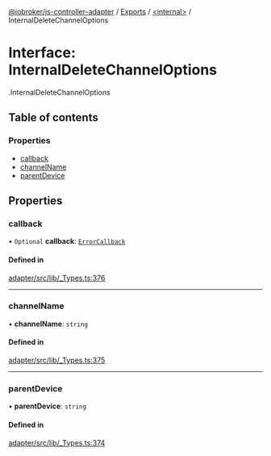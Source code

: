 [@iobroker/js-controller-adapter](../README.md) / [Exports](../modules.md) / [<internal\>](../modules/internal_.md) / InternalDeleteChannelOptions

# Interface: InternalDeleteChannelOptions

[<internal>](../modules/internal_.md).InternalDeleteChannelOptions

## Table of contents

### Properties

- [callback](internal_.InternalDeleteChannelOptions.md#callback)
- [channelName](internal_.InternalDeleteChannelOptions.md#channelname)
- [parentDevice](internal_.InternalDeleteChannelOptions.md#parentdevice)

## Properties

### callback

• `Optional` **callback**: [`ErrorCallback`](../modules/internal_.md#errorcallback)

#### Defined in

[adapter/src/lib/_Types.ts:376](https://github.com/ioBroker/ioBroker.js-controller/blob/16cebeed/packages/adapter/src/lib/_Types.ts#L376)

___

### channelName

• **channelName**: `string`

#### Defined in

[adapter/src/lib/_Types.ts:375](https://github.com/ioBroker/ioBroker.js-controller/blob/16cebeed/packages/adapter/src/lib/_Types.ts#L375)

___

### parentDevice

• **parentDevice**: `string`

#### Defined in

[adapter/src/lib/_Types.ts:374](https://github.com/ioBroker/ioBroker.js-controller/blob/16cebeed/packages/adapter/src/lib/_Types.ts#L374)
